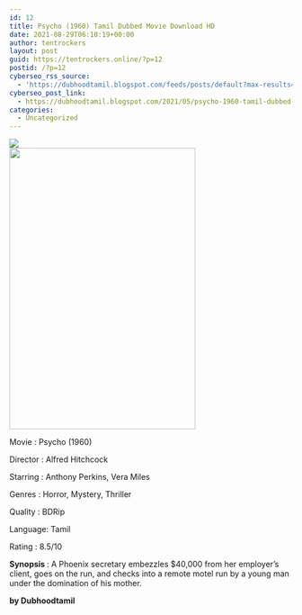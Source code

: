 ```yaml
---
id: 12
title: Psycho (1960) Tamil Dubbed Movie Download HD
date: 2021-08-29T06:10:19+00:00
author: tentrockers
layout: post
guid: https://tentrockers.online/?p=12
postid: /?p=12
cyberseo_rss_source:
  - 'https://dubhoodtamil.blogspot.com/feeds/posts/default?max-results=150&start-index=1'
cyberseo_post_link:
  - https://dubhoodtamil.blogspot.com/2021/05/psycho-1960-tamil-dubbed-movie-download.html
categories:
  - Uncategorized
---
```

<div class="media_block">
  <img src="https://1.bp.blogspot.com/-YiyJi5U2ypU/XqF355-Br2I/AAAAAAAAAsM/qQuMgnI2XVsgB96_g2MiKk2G4KQJKRtHwCNcBGAsYHQ/s72-w331-h500-c/1_Xxk3jsP8QVGtJWLyCZ6c6Q.jpeg" class="media_thumbnail" />
</div>

<div dir="ltr" trbidi="on" readability="18.617511520737">
  <div class="separator">
    <a href="https://1.bp.blogspot.com/-YiyJi5U2ypU/XqF355-Br2I/AAAAAAAAAsM/qQuMgnI2XVsgB96_g2MiKk2G4KQJKRtHwCNcBGAsYHQ/s1600/1_Xxk3jsP8QVGtJWLyCZ6c6Q.jpeg"><img loading="lazy" border="0" data-original-height="1500" data-original-width="1000" height="500" src="https://1.bp.blogspot.com/-YiyJi5U2ypU/XqF355-Br2I/AAAAAAAAAsM/qQuMgnI2XVsgB96_g2MiKk2G4KQJKRtHwCNcBGAsYHQ/w331-h500/1_Xxk3jsP8QVGtJWLyCZ6c6Q.jpeg" width="331" /></a>
  </div>
  
  <p>
    Movie<span> </span>:<span> </span>Psycho (1960)
  </p>
  
  <p>
    <span>Director</span><span> </span><span>:</span><span> </span><span>Alfred Hitchcock</span>
  </p>
  
  <p>
    <span>Starring</span><span> </span><span>:</span><span> </span><span>Anthony Perkins, Vera Miles</span>
  </p>
  
  <p>
    <span>Genres</span><span> </span><span>:</span><span> </span><span>Horror, Mystery, Thriller</span>
  </p>
  
  <p>
    <span>Quality</span><span> </span><span>:</span><span> </span><span>BDRip</span>
  </p>
  
  <p>
    <span>Language</span><span>:</span><span> </span><span>Tamil</span>
  </p>
  
  <p>
    <span>Rating</span><span> </span><span>:</span><span> </span><span>8.5/10</span>
  </p>
  
  <p>
    <span><b>Synopsis </b>: A Phoenix secretary embezzles $40,000 from her employer&#8217;s client, goes on the run, and checks into a remote motel run by a young man under the domination of his mother.</span>
  </p>
  
  <p>
    <span><b>by Dubhoodtamil</b></span>
  </p></p>
</div>